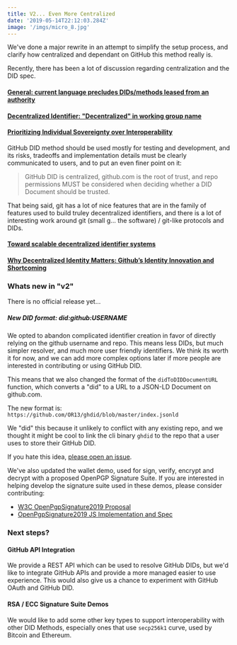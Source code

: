 ```yaml
---
title: V2... Even More Centralized
date: '2019-05-14T22:12:03.284Z'
image: '/imgs/micro_8.jpg'
---
```


We've done a major rewrite in an attempt to simplify the setup process, and clarify how centralized and dependant on GitHub this method really is.

Recently, there has been a lot of discussion regarding centralization and the DID spec.

#### [General: current language precludes DIDs/methods leased from an authority](https://github.com/w3c-ccg/did-wg-charter/issues/16)

#### [Decentralized Identifier: "Decentralized" in working group name](https://github.com/w3c-ccg/did-wg-charter/issues/22)

#### [Prioritizing Individual Sovereignty over Interoperability](https://stories.jolocom.com/prioritizing-individual-sovereignty-over-interoperability-95ec17a36c9b)

GitHub DID method should be used mostly for testing and development, and its risks, tradeoffs and implementation details must be clearly communicated to users, and to put an even finer point on it:

> GitHub DID is centralized, github.com is the root of trust, and repo permissions MUST be considered when deciding whether a DID Document should be trusted.

That being said, git has a lot of nice features that are in the family of features used to build truley decentralized identifiers, and there is a lot of interesting work around git (small g... the software) / git-like protocols and DIDs.

#### [Toward scalable decentralized identifier systems](https://techcommunity.microsoft.com/t5/Azure-Active-Directory-Identity/Toward-scalable-decentralized-identifier-systems/ba-p/560168)

#### [Why Decentralized Identity Matters: Github’s Identity Innovation and Shortcoming](https://continuations.com/post/131622514215/why-decentralized-identity-matters-githubs)

### Whats new in "v2"

There is no official release yet...

##### New DID format: did:github:USERNAME

We opted to abandon complicated identifier creation in favor of directly relying on the github username and repo. This means less DIDs, but much simpler resolver, and much more user friendly identifiers. We think its worth it for now, and we can add more complex options later if more people are interested in contributing or using GitHub DID.

This means that we also changed the format of the `didToDIDDocumentURL` function, which converts a "did" to a URL to a JSON-LD Document on github.com.

The new format is: `https://github.com/OR13/ghdid/blob/master/index.jsonld`

We "did" this because it unlikely to conflict with any existing repo, and we thought it might be cool to link the cli binary `ghdid` to the repo that a user uses to store their GitHub DID.

If you hate this idea, [please open an issue](https://github.com/decentralized-identity/github-did/issues/new).

We've also updated the wallet demo, used for sign, verify, encrypt and decrypt with a proposed OpenPGP Signature Suite. If you are interested in helping develop the signature suite used in these demos, please consider contributing:

- [W3C OpenPgpSignature2019 Proposal](https://github.com/w3c-ccg/community/issues/71)
- [OpenPgpSignature2019 JS Implementation and Spec](https://github.com/transmute-industries/PROPOSAL-OpenPgpSignature2019)

### Next steps?

#### GitHub API Integration

We provide a REST API which can be used to resolve GitHub DIDs, but we'd like to integrate GitHub APIs and provide a more managed easier to use experience. This would also give us a chance to experiment with GitHub OAuth and GitHub DID.

#### RSA / ECC Signature Suite Demos

We would like to add some other key types to support interoperability with other DID Methods, especially ones that use `secp256k1` curve, used by Bitcoin and Ethereum.
